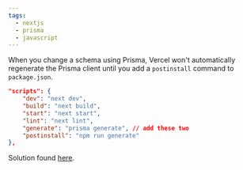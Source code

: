 ```yaml
---
tags:
  - nextjs
  - prisma
  - javascript
---
```

When you change a schema using Prisma, Vercel won't automatically regenerate the Prisma client until you add a `postinstall` command to `package.json`.

```json
"scripts": {
	"dev": "next dev",
	"build": "next build",
	"start": "next start",
	"lint": "next lint",
	"generate": "prisma generate", // add these two
	"postinstall": "npm run generate"
},
```

Solution found [here](https://github.com/prisma/prisma/issues/5175).
